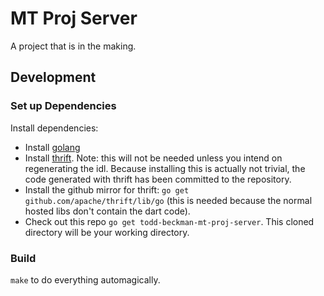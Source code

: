 # MT Proj Server

A project that is in the making.

## Development

### Set up Dependencies

Install dependencies:

- Install [golang](https://golang.org/)
- Install [thrift](http://thrift.apache.org/download). Note: this will not be needed unless you intend on regenerating the idl. Because installing this is actually not trivial, the code generated with thrift has been committed to the repository.
- Install the github mirror for thrift: `go get github.com/apache/thrift/lib/go` (this is needed because the normal hosted libs don't contain the dart code).
- Check out this repo `go get todd-beckman-mt-proj-server`. This cloned directory will be your working directory.

### Build

`make` to do everything automagically.